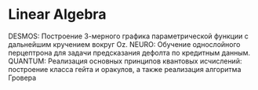 # Linear Algebra
DESMOS: Построение 3-мерного графика параметрической функции с дальнейшим кручением вокруг Oz.
NEURO: Обучение однослойного перцептрона для задачи предсказания дефолта по кредитным данным.
QUANTUM: Реализация основных принципов квантовых исчислений: построение класса гейта и оракулов, а также реализация алгоритма Гровера
